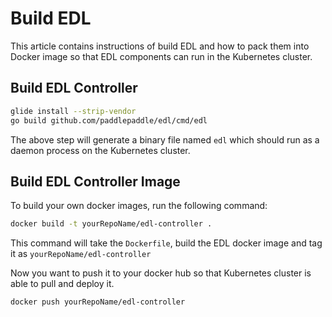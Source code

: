 # Build EDL

This article contains instructions of build EDL and how to pack them into
Docker image so that EDL components can run in the Kubernetes cluster.

## Build EDL Controller

```bash
glide install --strip-vendor
go build github.com/paddlepaddle/edl/cmd/edl
```

The above step will generate a binary file named `edl` which should
run as a daemon process on the Kubernetes cluster.

## Build EDL Controller Image

To build your own docker images, run the following command:

```bash
docker build -t yourRepoName/edl-controller .
```

This command will take the `Dockerfile`, build the EDL docker image and tag it as `yourRepoName/edl-controller`

Now you want to push it to your docker hub so that Kubernetes cluster is able to pull and deploy it.

``` bash
docker push yourRepoName/edl-controller
```

